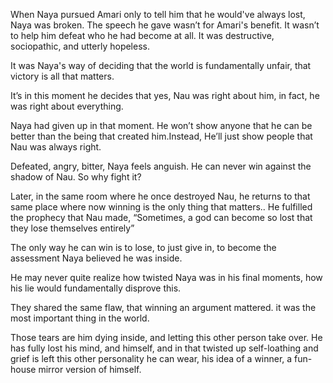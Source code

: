 When Naya pursued Amari only to tell him that he would've always lost, Naya was broken. The speech he gave wasn’t for Amari's benefit. It wasn’t to help him defeat who he had become at all. It was destructive, sociopathic, and utterly hopeless.

It was Naya's way of deciding that the world is fundamentally unfair, that victory is all that matters.

It’s in this moment he decides that yes, Nau was right about him, in fact, he was right about everything.

Naya had given up in that moment. He won’t show anyone that he can be better than the being that created him.Instead, He’ll just show people that Nau was always right.

Defeated, angry, bitter, Naya feels anguish. He can never win against the shadow of Nau. So why fight it?

Later, in the same room where he once destroyed Nau, he returns to that same place where now winning is the only thing that matters.. He fulfilled the prophecy that Nau made, “Sometimes, a god can become so lost that they lose themselves entirely”

The only way he can win is to lose, to just give in, to become the assessment Naya believed he was inside. 

He may never quite realize how twisted Naya was in his final moments, how his lie would fundamentally disprove this.  

They shared the same flaw, that winning an argument mattered. it was the most important thing in the world.

Those tears are him dying inside, and letting this other person take over. He has fully lost his mind, and himself, and in that twisted up self-loathing and grief is left this other personality he can wear, his idea of a winner, a fun-house mirror version of himself.